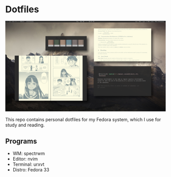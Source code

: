 # Dotfiles

![Preview](preview.png)

This repo contains personal dotfiles for my Fedora system, which I use for study and reading.

## Programs
- WM: spectrwm
- Editor: nvim
- Terminal: urxvt
- Distro: Fedora 33
